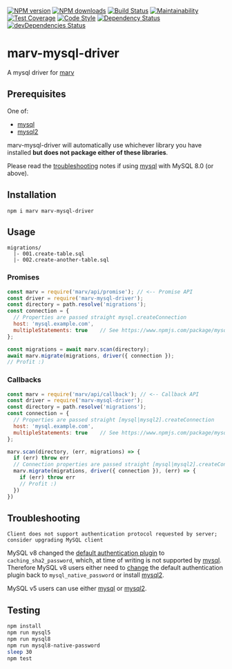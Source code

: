 [![NPM version](https://img.shields.io/npm/v/marv-mysql-driver.svg?style=flat-square)](https://www.npmjs.com/package/marv-mysql-driver)
[![NPM downloads](https://img.shields.io/npm/dm/marv-mysql-driver.svg?style=flat-square)](https://www.npmjs.com/package/marv-mysql-driver)
[![Build Status](https://img.shields.io/travis/guidesmiths/marv-mysql-driver/master.svg)](https://travis-ci.org/guidesmiths/marv-mysql-driver)
[![Maintainability](https://api.codeclimate.com/v1/badges/621e711c2cd6077f5ad3/maintainability)](https://codeclimate.com/github/guidesmiths/marv-mysql-driver/maintainability)
[![Test Coverage](https://api.codeclimate.com/v1/badges/621e711c2cd6077f5ad3/test_coverage)](https://codeclimate.com/github/guidesmiths/marv-mysql-driver/test_coverage)
[![Code Style](https://img.shields.io/badge/code%20style-imperative-brightgreen.svg)](https://github.com/guidesmiths/eslint-config-imperative)
[![Dependency Status](https://david-dm.org/guidesmiths/marv-mysql-driver.svg)](https://david-dm.org/guidesmiths/marv-mysql-driver)
[![devDependencies Status](https://david-dm.org/guidesmiths/marv-mysql-driver/dev-status.svg)](https://david-dm.org/guidesmiths/marv-mysql-driver?type=dev)

# marv-mysql-driver
A mysql driver for [marv](https://www.npmjs.com/package/marv)

## Prerequisites
One of:

* [mysql](https://www.npmjs.com/package/mysql)
* [mysql2](https://www.npmjs.com/package/mysql2)

marv-mysql-driver will automatically use whichever library you have installed **but does not package either of these libraries**.

Please read the [troubleshooting](#troubleshooting) notes if using [mysql](https://www.npmjs.com/package/mysql) with MySQL 8.0 (or above).

## Installation
```
npm i marv marv-mysql-driver
```

## Usage
```
migrations/
  |- 001.create-table.sql
  |- 002.create-another-table.sql
```

### Promises
```js
const marv = require('marv/api/promise'); // <-- Promise API
const driver = require('marv-mysql-driver');
const directory = path.resolve('migrations');
const connection = {
  // Properties are passed straight mysql.createConnection
  host: 'mysql.example.com',
  multipleStatements: true    // See https://www.npmjs.com/package/mysql#multiple-statement-queries
};

const migrations = await marv.scan(directory);
await marv.migrate(migrations, driver({ connection });
// Profit :)
```

### Callbacks
```js
const marv = require('marv/api/callback'); // <-- Callback API
const driver = require('marv-mysql-driver');
const directory = path.resolve('migrations');
const connection = {
  // Properties are passed straight [mysql|mysql2].createConnection
  host: 'mysql.example.com',
  multipleStatements: true    // See https://www.npmjs.com/package/mysql#multiple-statement-queries
};

marv.scan(directory, (err, migrations) => {
  if (err) throw err
  // Connection properties are passed straight [mysql|mysql2].createConnection
  marv.migrate(migrations, driver({ connection }), (err) => {
    if (err) throw err
    // Profit :)
  })
})
```

## Troubleshooting
```
Client does not support authentication protocol requested by server; consider upgrading MySQL client
```

MySQL v8 changed the [default authentication plugin](https://dev.mysql.com/doc/refman/8.0/en/pluggable-authentication.html) to `caching_sha2_password`, which, at time of writing is not supported by [mysql](https://github.com/mysqljs/mysql/issues/2001). Therefore MySQL v8 users either need to [change](https://dev.mysql.com/doc/refman/8.0/en/server-system-variables.html#sysvar_default_authentication_plugin) the default authentication plugin back to `mysql_native_password` or install [mysql2](https://www.npmjs.com/package/mysql2).

MySQL v5 users can use either [mysql](https://www.npmjs.com/package/mysql) or [mysql2](https://www.npmjs.com/package/mysql2).

## Testing
```bash
npm install
npm run mysql5
npm run mysql8
npm run mysql8-native-password
sleep 30
npm test
```
